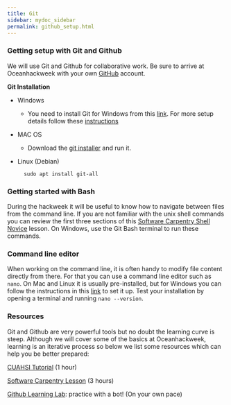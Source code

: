 ```yaml
---
title: Git 
sidebar: mydoc_sidebar
permalink: github_setup.html
---
```


### Getting setup with Git and Github

We will use Git and Github for collaborative work. Be sure to arrive at Oceanhackweek with your own [GitHub](https://github.com/) account.

**Git Installation**


* Windows
  - You need to install Git for Windows from this [link](https://gitforwindows.org/). For more setup details follow these [instructions](https://carpentries.github.io/workshop-template/#shell)

* MAC OS

  - Download the [git installer](https://git-scm.com/download/mac) and run it.

* Linux (Debian)

  ```
    sudo apt install git-all
  ```

### Getting started with Bash

During the hackweek it will be useful to know how to navigate between files from the command line. If you are not familiar with the unix shell commands you can review the first three sections of this [Software Carpentry Shell Novice](https://swcarpentry.github.io/shell-novice/) lesson. On Windows, use the Git Bash terminal to run these commands.


### Command line editor

When working on the command line, it is often handy to modify file content directly from there. For that you can use a command line editor such as `nano`. On Mac and Linux it is usually pre-installed, but for Windows you can follow the instructions in this [link](http://carpentries.github.io/workshop-template/#editor) to set it up. Test your installation by opening a terminal and running `nano --version`.

### Resources

Git and Github are very powerful tools but no doubt the learning curve is steep. Although we will cover some of the basics at Oceanhackweek, learning is an iterative process so below we list some resources which can help you be better prepared:

[CUAHSI Tutorial](https://www.youtube.com/watch?v=Bc5BO9gPC9w&feature=youtu.be) (1 hour)

[Software Carpentry Lesson](http://swcarpentry.github.io/git-novice/) (3 hours)

[Github Learning Lab](https://lab.github.com/): practice with a bot! (On your own pace)


